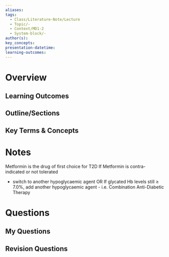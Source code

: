 ```yaml
---
aliases:
tags:
  - Class/Literature-Note/Lecture
  - Topic/-
  - Context/MD1-2
  - System-block/-
author(s):
key_concepts:
presentation-datetime:
learning-outcomes:
---
```



# Overview
## Learning Outcomes

## Outline/Sections

## Key Terms & Concepts


# Notes
Metformin is the drug of first choice for T2D
If Metformin is contra-indicated or not tolerated
- switch to another hypoglycaemic agent
OR
If glycated Hb levels still ≥ 7.0%, add another hypoglycaemic agent - i.e. Combination Anti-Diabetic Therapy

# Questions

## My Questions
## Revision Questions




